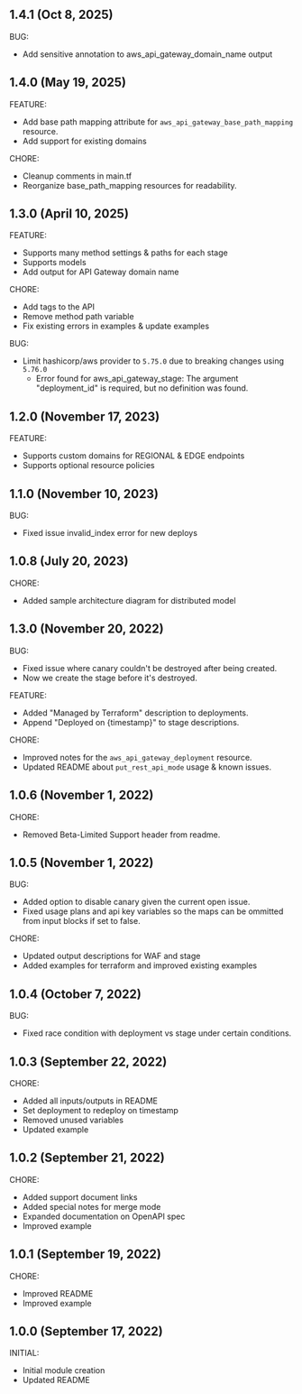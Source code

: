 ## 1.4.1 (Oct 8, 2025)

BUG:
  * Add sensitive annotation to aws_api_gateway_domain_name output

## 1.4.0 (May 19, 2025)

FEATURE:
  * Add base path mapping attribute for `aws_api_gateway_base_path_mapping` resource.
  * Add support for existing domains

CHORE:
  * Cleanup comments in main.tf
  * Reorganize base_path_mapping resources for readability.

## 1.3.0 (April 10, 2025)

FEATURE:
  * Supports many method settings & paths for each stage
  * Supports models
  * Add output for API Gateway domain name

CHORE:
  * Add tags to the API
  * Remove method path variable
  * Fix existing errors in examples & update examples

BUG:
  * Limit hashicorp/aws provider to `5.75.0` due to breaking changes using `5.76.0`
    * Error found for aws_api_gateway_stage: The argument "deployment_id" is required, but no definition was found.

## 1.2.0 (November 17, 2023)

FEATURE:
  * Supports custom domains for REGIONAL & EDGE endpoints
  * Supports optional resource policies

## 1.1.0 (November 10, 2023)

BUG:
  * Fixed issue invalid_index error for new deploys

## 1.0.8 (July 20, 2023)

CHORE:
  * Added sample architecture diagram for distributed model

## 1.3.0 (November 20, 2022)

BUG:
  * Fixed issue where canary couldn't be destroyed after being created.
  * Now we create the stage before it's destroyed.

FEATURE:
  * Added "Managed by Terraform" description to deployments.
  * Append "Deployed on {timestamp}" to stage descriptions.

CHORE:
  * Improved notes for the `aws_api_gateway_deployment` resource.
  * Updated README about `put_rest_api_mode` usage & known issues.

## 1.0.6 (November 1, 2022)

CHORE:
  * Removed Beta-Limited Support header from readme.

## 1.0.5 (November 1, 2022)

BUG:
  * Added option to disable canary given the current open issue.
  * Fixed usage plans and api key variables so the maps can be ommitted from input blocks if set to false.

CHORE:
  * Updated output descriptions for WAF and stage
  * Added examples for terraform and improved existing examples

## 1.0.4 (October 7, 2022)

BUG:

  * Fixed race condition with deployment vs stage under certain conditions.

## 1.0.3 (September 22, 2022)

CHORE:

  * Added all inputs/outputs in README
  * Set deployment to redeploy on timestamp
  * Removed unused variables
  * Updated example

## 1.0.2 (September 21, 2022)

CHORE:

  * Added support document links
  * Added special notes for merge mode
  * Expanded documentation on OpenAPI spec
  * Improved example

## 1.0.1 (September 19, 2022)

CHORE:

  * Improved README
  * Improved example

## 1.0.0 (September 17, 2022)

INITIAL:

  * Initial module creation
  * Updated README

